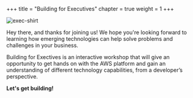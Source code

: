 +++
title = "Building for Executives"
chapter = true
weight = 1
+++

![exec-shirt](/images/introduction-05.png)

Hey there, and thanks for joining us! We hope you're looking forward to learning how emerging technologies can help solve problems and challenges in your business.

Building for Exectives is an interactive workshop that will give an opportunity to get hands on with the AWS platform and gain an understanding of different technology capabilities, from a developer’s perspective.

**Let's get building!**
